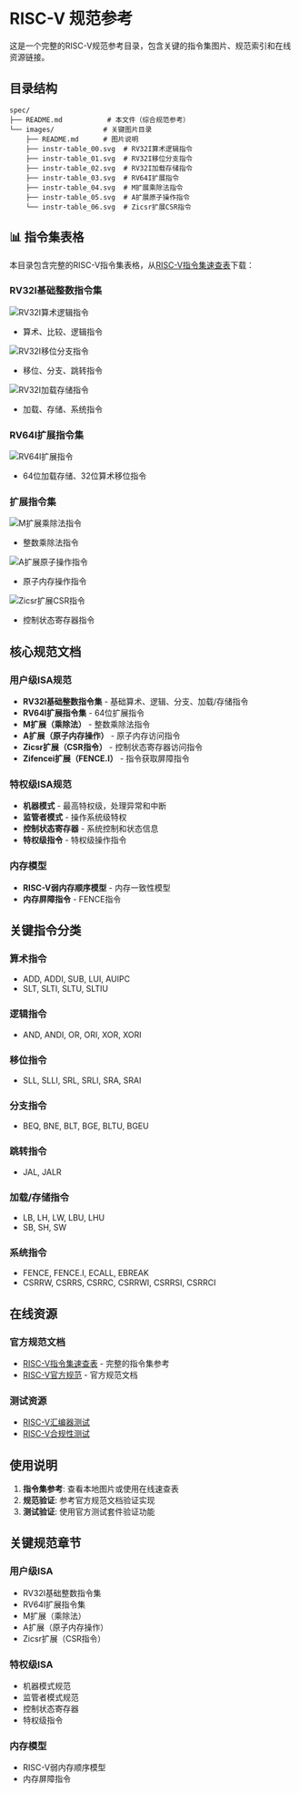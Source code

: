 # RISC-V 规范参考

这是一个完整的RISC-V规范参考目录，包含关键的指令集图片、规范索引和在线资源链接。

## 目录结构

```
spec/
├── README.md           # 本文件（综合规范参考）
└── images/            # 关键图片目录
    ├── README.md      # 图片说明
    ├── instr-table_00.svg  # RV32I算术逻辑指令
    ├── instr-table_01.svg  # RV32I移位分支指令
    ├── instr-table_02.svg  # RV32I加载存储指令
    ├── instr-table_03.svg  # RV64I扩展指令
    ├── instr-table_04.svg  # M扩展乘除法指令
    ├── instr-table_05.svg  # A扩展原子操作指令
    └── instr-table_06.svg  # Zicsr扩展CSR指令
```

## 📊 指令集表格

本目录包含完整的RISC-V指令集表格，从[RISC-V指令集速查表](https://five-embeddev.com/riscv-user-isa-manual/Priv-v1.12/instr-table.html)下载：

### RV32I基础整数指令集

![RV32I算术逻辑指令](images/instr-table_00.svg)
- 算术、比较、逻辑指令

![RV32I移位分支指令](images/instr-table_01.svg)
- 移位、分支、跳转指令  

![RV32I加载存储指令](images/instr-table_02.svg)
- 加载、存储、系统指令

### RV64I扩展指令集

![RV64I扩展指令](images/instr-table_03.svg)
- 64位加载存储、32位算术移位指令

### 扩展指令集

![M扩展乘除法指令](images/instr-table_04.svg)
- 整数乘除法指令

![A扩展原子操作指令](images/instr-table_05.svg)
- 原子内存操作指令

![Zicsr扩展CSR指令](images/instr-table_06.svg)
- 控制状态寄存器指令

## 核心规范文档

### 用户级ISA规范
- **RV32I基础整数指令集** - 基础算术、逻辑、分支、加载/存储指令
- **RV64I扩展指令集** - 64位扩展指令
- **M扩展（乘除法）** - 整数乘除法指令
- **A扩展（原子内存操作）** - 原子内存访问指令
- **Zicsr扩展（CSR指令）** - 控制状态寄存器访问指令
- **Zifencei扩展（FENCE.I）** - 指令获取屏障指令

### 特权级ISA规范
- **机器模式** - 最高特权级，处理异常和中断
- **监管者模式** - 操作系统级特权
- **控制状态寄存器** - 系统控制和状态信息
- **特权级指令** - 特权级操作指令

### 内存模型
- **RISC-V弱内存顺序模型** - 内存一致性模型
- **内存屏障指令** - FENCE指令

## 关键指令分类

### 算术指令
- ADD, ADDI, SUB, LUI, AUIPC
- SLT, SLTI, SLTU, SLTIU

### 逻辑指令
- AND, ANDI, OR, ORI, XOR, XORI

### 移位指令
- SLL, SLLI, SRL, SRLI, SRA, SRAI

### 分支指令
- BEQ, BNE, BLT, BGE, BLTU, BGEU

### 跳转指令
- JAL, JALR

### 加载/存储指令
- LB, LH, LW, LBU, LHU
- SB, SH, SW

### 系统指令
- FENCE, FENCE.I, ECALL, EBREAK
- CSRRW, CSRRS, CSRRC, CSRRWI, CSRRSI, CSRRCI

## 在线资源

### 官方规范文档
- [RISC-V指令集速查表](https://five-embeddev.com/riscv-user-isa-manual/Priv-v1.12/instr-table.html) - 完整的指令集参考
- [RISC-V官方规范](https://riscv.org/specifications/) - 官方规范文档

### 测试资源
- [RISC-V汇编器测试](https://github.com/riscv/riscv-tests)
- [RISC-V合规性测试](https://github.com/riscv/riscv-compliance)

## 使用说明

1. **指令集参考**: 查看本地图片或使用在线速查表
2. **规范验证**: 参考官方规范文档验证实现
3. **测试验证**: 使用官方测试套件验证功能

## 关键规范章节

### 用户级ISA
- RV32I基础整数指令集
- RV64I扩展指令集  
- M扩展（乘除法）
- A扩展（原子内存操作）
- Zicsr扩展（CSR指令）

### 特权级ISA
- 机器模式规范
- 监管者模式规范
- 控制状态寄存器
- 特权级指令

### 内存模型
- RISC-V弱内存顺序模型
- 内存屏障指令
